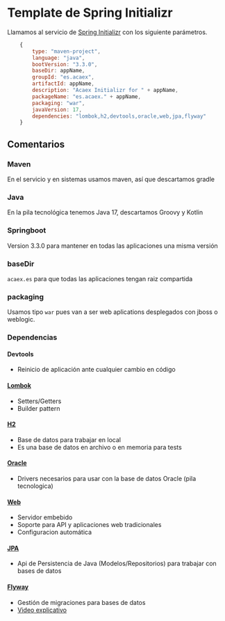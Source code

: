 # Template de Spring Initializr

Llamamos al servicio de [Spring Initializr](https://start.spring.io/) con los siguiente parámetros.

```js
    {
        type: "maven-project",
        language: "java",
        bootVersion: "3.3.0",
        baseDir: appName,
        groupId: "es.acaex",
        artifactId: appName,
        description: "Acaex Initializr for " + appName,
        packageName: "es.acaex." + appName,
        packaging: "war",
        javaVersion: 17,
        dependencies: "lombok,h2,devtools,oracle,web,jpa,flyway"
    }
```

## Comentarios

### Maven

En el servicio y en sistemas usamos maven, así que descartamos gradle

### Java

En la pila tecnológica tenemos Java 17, descartamos Groovy y Kotlin

### Springboot 

Version 3.3.0 para mantener en todas las aplicaciones una misma versión

### baseDir

`acaex.es` para que todas las aplicaciones tengan raiz compartida

### packaging

Usamos tipo `war` pues van a ser web aplications desplegados con jboss o weblogic.

### Dependencias

#### Devtools

- Reinicio de aplicación ante cualquier cambio en código

#### [Lombok](https://projectlombok.org/features/)

- Setters/Getters
- Builder pattern

#### [H2](https://www.baeldung.com/spring-boot-h2-database)

- Base de datos para trabajar en local
- Es una base de datos en archivo o en memoria para tests

#### [Oracle](https://www.oracle.com/database/technologies/oracledb-and-spring-springboot.html)

- Drivers necesarios para usar con la base de datos Oracle (pila tecnologica)


#### [Web](https://medium.com/@perera.alc2000/spring-boot-starter-web-a-developers-guide-to-building-web-apps-with-ease-ec2af0ebc578)

- Servidor embebido
- Soporte para API y aplicaciones web tradicionales
- Configuracion automática

#### [JPA](https://spring.io/projects/spring-data-jpa)

- Api de Persistencia de Java (Modelos/Repositorios) para trabajar con bases de datos

#### [Flyway](https://www.baeldung.com/database-migrations-with-flyway)

- Gestión de migraciones para bases de datos
- [Video explicativo](https://www.youtube.com/watch?v=WbZHKKPJtBU) 
